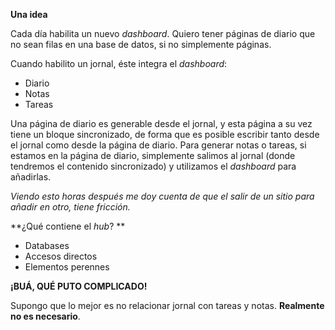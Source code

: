 **Una idea**

Cada día habilita un nuevo *dashboard*. Quiero tener páginas de diario que no sean filas en una base de datos, si no simplemente páginas.

Cuando habilito un jornal, éste integra el *dashboard*:

- Diario
- Notas
- Tareas

Una página de diario es generable desde el jornal, y esta página a su vez tiene un bloque sincronizado, de forma que es posible escribir tanto desde el jornal como desde la página de diario. Para generar notas o tareas, si estamos en la página de diario, simplemente salimos al jornal (donde tendremos el contenido sincronizado) y utilizamos el *dashboard* para añadirlas.

_Viendo esto horas después me doy cuenta de que el salir de un sitio para añadir en otro, tiene fricción._

**¿Qué contiene el *hub*? **

- Databases
- Accesos directos
- Elementos perennes

**¡BUÁ, QUÉ PUTO COMPLICADO!**

Supongo que lo mejor es no relacionar jornal con tareas y notas. **Realmente no es necesario**.
